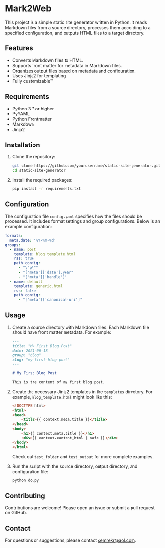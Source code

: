 # Mark2Web

This project is a simple static site generator written in Python. It reads Markdown files from a source directory, processes them according to a specified configuration, and outputs HTML files to a target directory.

## Features

- Converts Markdown files to HTML.
- Supports front matter for metadata in Markdown files.
- Organizes output files based on metadata and configuration.
- Uses Jinja2 for templating.
- Fully customizable™️

## Requirements

- Python 3.7 or higher
- PyYAML
- Python Frontmatter
- Markdown
- Jinja2

## Installation

1. Clone the repository:

    ```sh
    git clone https://github.com/yourusername/static-site-generator.git
    cd static-site-generator
    ```

2. Install the required packages:

    ```sh
    pip install -r requirements.txt
    ```

## Configuration

The configuration file `config.yaml` specifies how the files should be processed. It includes format settings and group configurations. Below is an example configuration:

```yaml
formats:
  meta.date: '%Y-%m-%d'
groups:
  - name: post
    template: blog_template.html
    rss: true
    path_config:
      - "\"p\""
      - "['meta']['date'].year"
      - "['meta']['handle']"
  - name: default
    template: generic.html
    rss: false
    path_config:
      - "['meta']['canonical-uri']"
```

## Usage

1. Create a source directory with Markdown files. Each Markdown file should have front matter metadata. For example:

    ```markdown
    ---
    title: "My First Blog Post"
    date: 2024-06-18
    group: "blog"
    slug: "my-first-blog-post"
    ---

    # My First Blog Post

    This is the content of my first blog post.
    ```

2. Create the necessary Jinja2 templates in the `templates` directory. For example, `blog_template.html` might look like this:

    ```html
    <!DOCTYPE html>
    <html>
    <head>
        <title>{{ context.meta.title }}</title>
    </head>
    <body>
        <h1>{{ context.meta.title }}</h1>
        <div>{{ context.content_html | safe }}</div>
    </body>
    </html>
    ```

    Check out `test_folder` and `test_output` for more complete examples.

3. Run the  script with the source directory, output directory, and configuration file:

    ```sh
    python do.py
    ```

## Contributing

Contributions are welcome! Please open an issue or submit a pull request on GitHub.

## Contact

For questions or suggestions, please contact [cemrekr@aol.com](mailto:cemrekr@aol.com).